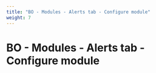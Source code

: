 ```yaml
---
title: "BO - Modules - Alerts tab - Configure module"
weight: 7
---
```


# BO - Modules - Alerts tab - Configure module

